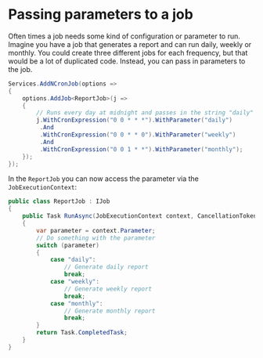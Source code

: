 # Passing parameters to a job

Often times a job needs some kind of configuration or parameter to run. Imagine you have a job that generates a report and can run daily, weekly or monthly. You could create three different jobs for each frequency, but that would be a lot of duplicated code. Instead, you can pass in parameters to the job.

```csharp
Services.AddNCronJob(options => 
{
    options.AddJob<ReportJob>(j => 
    {
        // Runs every day at midnight and passes in the string "daily"
        j.WithCronExpression("0 0 * * *").WithParameter("daily")
         .And
         .WithCronExpression("0 0 * * 0").WithParameter("weekly")
         .And
         .WithCronExpression("0 0 1 * *").WithParameter("monthly");
    });
});
```

In the `ReportJob` you can now access the parameter via the `JobExecutionContext`:

```csharp
public class ReportJob : IJob
{
    public Task RunAsync(JobExecutionContext context, CancellationToken token)
    {
        var parameter = context.Parameter;
        // Do something with the parameter
        switch (parameter)
        {
            case "daily":
                // Generate daily report
                break;
            case "weekly":
                // Generate weekly report
                break;
            case "monthly":
                // Generate monthly report
                break;
        }
        return Task.CompletedTask;
    }
}
```
